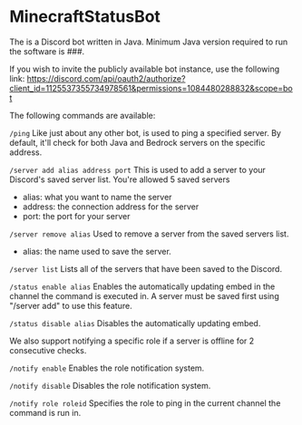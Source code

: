 # MinecraftStatusBot

The is a Discord bot written in Java. Minimum Java version required to run the software is ###.

If you wish to invite the publicly available bot instance, use the following link:
https://discord.com/api/oauth2/authorize?client_id=1125537355734978561&permissions=1084480288832&scope=bot

The following commands are available:

`/ping`
Like just about any other bot, is used to ping a specified server. By default, it'll check for both Java and Bedrock servers on the specific address.

`/server add alias address port`
This is used to add a server to your Discord's saved server list. You're allowed 5 saved servers
- alias: what you want to name the server
- address: the connection address for the server
- port: the port for your server

`/server remove alias`
Used to remove a server from the saved servers list.
- alias: the name used to save the server.

`/server list`
Lists all of the servers that have been saved to the Discord.

`/status enable alias`
Enables the automatically updating embed in the channel the command is executed in. A server must be saved first using "/server add" to use this feature.

`/status disable alias`
Disables the automatically updating embed.

We also support notifying a specific role if a server is offline for 2 consecutive checks.

`/notify enable`
Enables the role notification system.

`/notify disable`
Disables the role notification system.

`/notify role roleid`
Specifies the role to ping in the current channel the command is run in.
